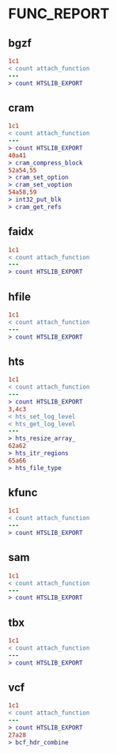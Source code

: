 # FUNC_REPORT

## bgzf

```diff
1c1
< count attach_function
---
> count HTSLIB_EXPORT
```

## cram

```diff
1c1
< count attach_function
---
> count HTSLIB_EXPORT
40a41
> cram_compress_block
52a54,55
> cram_set_option
> cram_set_voption
54a58,59
> int32_put_blk
> cram_get_refs
```

## faidx

```diff
1c1
< count attach_function
---
> count HTSLIB_EXPORT
```

## hfile

```diff
1c1
< count attach_function
---
> count HTSLIB_EXPORT
```

## hts

```diff
1c1
< count attach_function
---
> count HTSLIB_EXPORT
3,4c3
< hts_set_log_level
< hts_get_log_level
---
> hts_resize_array_
62a62
> hts_itr_regions
65a66
> hts_file_type
```

## kfunc

```diff
1c1
< count attach_function
---
> count HTSLIB_EXPORT
```

## sam

```diff
1c1
< count attach_function
---
> count HTSLIB_EXPORT
```

## tbx

```diff
1c1
< count attach_function
---
> count HTSLIB_EXPORT
```

## vcf

```diff
1c1
< count attach_function
---
> count HTSLIB_EXPORT
27a28
> bcf_hdr_combine
```

